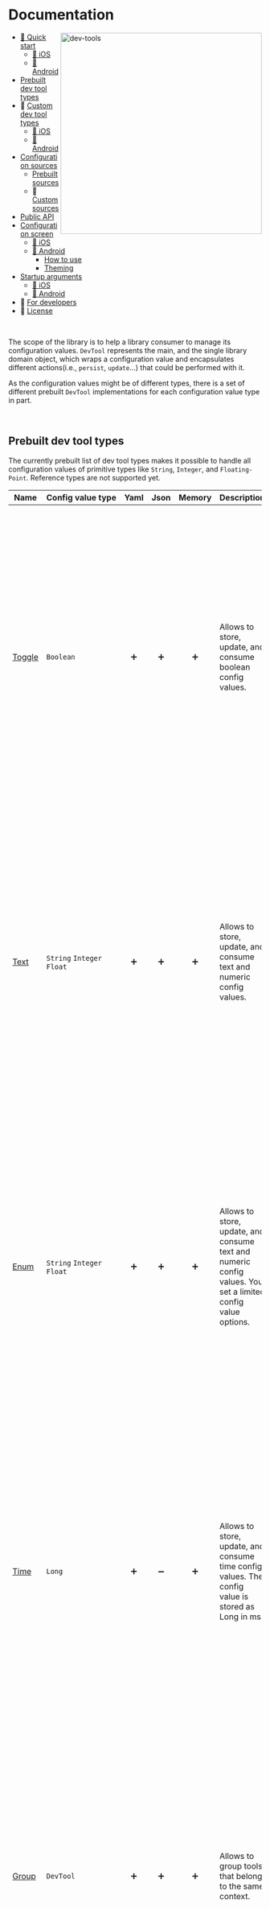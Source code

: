 # Documentation

<img width="400" align="right" alt="dev-tools" src="https://user-images.githubusercontent.com/12527390/80514191-daf0e780-8988-11ea-911f-15d16e6b88a1.png"/>

* [🚀 Quick start](quickstart/quick-start.md) 
    * [🍏 iOS](quickstart/quick-start-ios.md) 
    * [🤖 Android](quickstart/quick-start-android.md) 
* [Prebuilt dev tool types](#prebuilt-dev-tool-types)
* 👷 [Custom dev tool types](#-custom-dev-tool-types)
    * [🍏 iOS](customtools/custom-tools-ios.md)
    * [🤖 Android](customtools/custom-tools-android.md)
* [Configuration sources](#configuration-sources)
    * [Prebuilt sources](#prebuilt-sources)
    * 👷 [Custom sources](#-custom-sources)
* [Public API](#public-api)
* [Configuration screen](#configuration-screen)
    * [🍏 iOS](./configscreen/ios-config-screen.md)
    * [🤖 Android](./configscreen/android-config-screen.md)
        * [How to use](./configscreen/android-config-screen.md#how-to-use)
        * [Theming](./configscreen/android-config-screen.md#theming)
* [Startup arguments](#startup-arguments)
    * [🍏 iOS](./startuparguments/ios-startup-arguments.md)
    * [🤖 Android](./startuparguments/android-startup-arguments.md)
* 👷 [For developers](#-for-developers)
* 📜 [License](../README.md#license)

<br />

The scope of the library is to help a library consumer to manage its configuration values. `DevTool` represents the main, and the single library domain object, which wraps a configuration value and encapsulates different actions(i.e., `persist`, `update`...) that could be performed with it.

As the configuration values might be of different types, there is a set of different prebuilt `DevTool` implementations for each configuration value type in part. 

<br />

## Prebuilt dev tool types
The currently prebuilt list of dev tool types makes it possible to handle all configuration values of primitive types like `String`, `Integer`, and `Floating-Point`. 
Reference types are not supported yet.

| Name                           | Config&nbsp;value&nbsp;type          | Yaml | Json | Memory | Description                                                                                                  |                                                                                                                                                  |
|--------------------------------|----------------------------|:----:|:----:|:------:|--------------------------------------------------------------------------------------------------------------|--------------------------------------------------------------------------------------------------------------------------------------------------|
| [Toggle](tools/toggle-tool.md) | `Boolean`                  |  ➕  |  ➕  |   ➕   | Allows to store, update, and consume boolean config values.                                                  | <img width="600" alt="toggle-tool" src="https://user-images.githubusercontent.com/12527390/80479540-d19b5700-8957-11ea-8f06-293b75a6db6c.png" /> |
| [Text](tools/text-tool.md)     | `String` `Integer` `Float` |  ➕  |  ➕  |   ➕   | Allows to store, update, and consume text and numeric config values.                                         | <img width="600" alt="text-tool" src="https://user-images.githubusercontent.com/12527390/80484673-c862b800-8960-11ea-81fb-43159c004050.png" />   |
| [Enum](tools/enum-tool.md)     | `String` `Integer` `Float` |  ➕  |  ➕  |   ➕   | Allows to store, update, and consume text and numeric config values. You set a limited config value options. | <img width="600" alt="enum-tool" src="https://user-images.githubusercontent.com/12527390/80527242-b9016000-899c-11ea-8ed7-d7f17d4f10b4.png" />   |
| [Time](tools/time-tool.md)     | `Long`                     |  ➕  |  ➖  |   ➕   | Allows to store, update, and consume time config values. The config value is stored as Long in ms.           | <img width="600" alt="time-tool" src="https://user-images.githubusercontent.com/12527390/80527422-0087ec00-899d-11ea-89eb-9c5afce8f7ce.png" />   |
| [Group](tools/group-tool.md)   | `DevTool`                  |  ➕  |  ➕  |   ➕   | Allows to group tools that belong to the same context.                                                       | <img width="600" alt="group-tool" src="https://user-images.githubusercontent.com/12527390/80527585-42189700-899d-11ea-96cc-d993f31608cf.png" />  |

## 👷 Custom dev tool types
In case the prebuilt dev tools are not sufficient, a library consumer might extend the library with its own dev tools.

[<img width="64" src="https://user-images.githubusercontent.com/12527390/80728962-3d282480-8b10-11ea-9d64-94b19b16437e.png"/>](customtools/custom-tools-ios.md)
[<img width="64" src="https://user-images.githubusercontent.com/12527390/80728603-cbe87180-8b0f-11ea-916f-df88789ce0be.png"/>](customtools/custom-tools-android.md)

## Configuration sources

Currently, the library supports 3 dev tools sources Yaml, Json, and Memory. However, in case you 
need to use a custom one, you might add it very merely. Check how to do this [here](#-custom-sources).

### Prebuilt sources

<table class="tg">
    <tr>
        <td></td>
        <td>🤖 Android</td>
        <td>🍏 iOS</td>
    </tr>
    <tr>
        <th>Yaml</th>
        <td width="50%">
            <pre lang="kotlin">val src = DevToolsSources.yaml(
   assetManager = assets,
   fileName = "dev-tools.yml"
)</pre>
        </td>
        <td width="50%">
            <pre lang="Swift">Not ready yet.</pre>
        </td>
    </tr>
    <tr>
        <th>Json</th>
        <td width="50%">
            <pre lang="kotlin">val src = DevToolsSources.json(
   assetManager = assets,
   fileName = "dev-tools.json"
)</pre>
        </td>
        <td width="50%">
            <pre lang="Swift">Not ready yet.</pre>
        </td>
    </tr>
    <tr>
        <th>Memory</th>
        <td width="50%">
            <pre lang="kotlin">val tools: Map&ltString, DevTool&lt*&gt&gt = mapOf(
   "toggle-tool" to ToggleTool(default = true),
   "text-tool" to TextTool(default = 3.0),
   "time-tool" to TimeTool(days = 1)
)
val src = DevToolsSources.memory(tools)</pre>
        </td>
        <td width="50%">
            <pre lang="swift">Not ready yet.</pre>
        </td>
    </tr>
</table>

<br/>

### 👷 Custom sources

To add a new custom source you just need to:

1. Create a custom dev tools reader

    The reader is the place where you should gather the dev tools data from your own source and
    convert it to a collection of key-value pairs. Where the key is a unique dev tool key and the 
    value is the actual dev tool.

    <table class="tg">
        <tr>
            <td>🤖 Android</td>
            <td>🍏 iOS</td>
        </tr>
        <tr>
            <td width="50%">
                 <pre lang="Kotlin">class MyCustomDevToolsReader : DevToolsReader {
        override fun getDevTools(): Map<String, DevTool<*>> {
            return mapOf(
                "toggle-tool" to ToggleTool(default = true),
                "text-tool" to TextTool(default = 3.0),
                "time-tool" to TimeTool(days = 1)
            )
        }
    }</pre>
            </td>
            <td width="50%">
                <pre lang="swift">Not ready yet.</pre>
            </td>
        </tr>
    </table>

2. Create the actual source

    You can do this by implementing [DevToolsSource](../devtools/common/src/commonMain/kotlin/com/maximbircu/devtools/common/core/reader/DevToolsSource.kt)
    
    <table class="tg">
        <tr>
            <td>🤖 Android</td>
            <td>🍏 iOS</td>
        </tr>
        <tr>
            <td width="50%">
                 <pre lang="Kotlin">class MyCustomSource : DevToolsSource {
        override fun getReader(): DevToolsReader {
            return MyCustomDevToolsReader()
        }
    }</pre>
            </td>
            <td width="50%">
                <pre lang="swift">Not ready yet.</pre>
            </td>
        </tr>
    </table>
    
## Public API
To access and manipulate your configuration values programmatically from your's app code you'll need
too have access to a [DevTools](../devtools/common/src/commonMain/kotlin/com/maximbircu/devtools/common/DevTools.kt) instance.

**Create a dev tools instance**

You'll need to provide at least 2 parameters to create a new [DevTools](../devtools/common/src/commonMain/kotlin/com/maximbircu/devtools/common/DevTools.kt) instance which are:

1. `name`: a unique for your app instance dev tools id;
2. `devToolsSources`: a list of dev tools sources;
3. `onConfigUpdate` (optional): a config values update listener.

<table class="tg">
    <tr>
        <td>🤖 Android</td>
        <td>🍏 iOS</td>
    </tr>
    <tr>
        <td width="50%">
             <pre lang="Kotlin">val source = DevToolsSources.yaml(assets, "dev-tools.yml")
val devtools = DevTools.create("TOOLS", source)<br />
// or you can provide more sources<br />
val memory = DevToolsSources.memory(tools)
val yml = DevToolsSources.yaml(assets, "dev-tools.yml")
val json = DevToolsSources.json(assets, "dev-tools.json")
val devtools = DevTools.create("TOOLS", memory, yml, json)</pre>
        </td>
        <td width="50%">
            <pre lang="swift">Not ready yet.</pre>
        </td>
    </tr>
</table>

**Access configuration**

<table class="tg">
    <tr>
        <td>🤖 Android</td>
        <td>🍏 iOS</td>
    </tr>
    <tr>
        <td width="50%">
             <pre lang="Kotlin">val value: Boolean = devtools.getValue("toggle-tool")</pre>
        </td>
        <td width="50%">
            <pre lang="swift">Not ready yet.</pre>
        </td>
    </tr>
</table>

**React on configuration changes**

The call back will be invoked whenever a new configuration value gets updated.
`isCriticalUpdate` will be true just in case at least one dev tool that you marked as critical using 
the critical flag will be updated.

<table class="tg">
    <tr>
        <td>🤖 Android</td>
        <td>🍏 iOS</td>
    </tr>
    <tr>
        <td width="50%">
             <pre lang="Kotlin">devtools.onConfigUpdated = { isCriticalUpdate -> 
    /* React on configuration changes*/ 
}</pre>
        </td>
        <td width="50%">
            <pre lang="swift">Not ready yet.</pre>
        </td>
    </tr>
</table>

**Access group child configuration value**
<table class="tg">
    <tr>
        <td>🤖 Android</td>
        <td>🍏 iOS</td>
    </tr>
    <tr>
        <td width="50%">
             <pre lang="Kotlin">val value: Boolean = devtools.getGroup("toggle-tool")
             .getValue("toggle-tool")<br/>             
// or<br/>
val value: Boolean = devtools
             .getGroup("toggle-tool")
             .getGroup("toggle-inner-group")
             .getValue("toggle-tool")</pre>
        </td>
        <td width="50%">
            <pre lang="swift">Not ready yet.</pre>
        </td>
    </tr>
</table>

**Check if configuration is enabled**
<table class="tg">
    <tr>
        <td>🤖 Android</td>
        <td>🍏 iOS</td>
    </tr>
    <tr>
        <td width="50%">
             <pre lang="Kotlin">val isEnabled = devtools.isEnabled("toggle-tool")<br/>
// or<br/>
val isEnabled = devtools
            .getGroup("toggle-tool")
            .getGroup("toggle-inner-group")
            .isEnabled("toggle-tool")</pre>
        </td>
        <td width="50%">
            <pre lang="swift">Not ready yet.</pre>
        </td>
    </tr>
</table>

**Get all configuration as JSON**

Note that the lambda parameter is nothing else than a simple predicate(a filter). You can use it
to filter out the configuration values that will reach the final JSON result. 

For example, you can filter and get just the enabled config, as shown in the example.

<table class="tg">
    <tr>
        <td>🤖 Android</td>
        <td>🍏 iOS</td>
    </tr>
    <tr>
        <td width="50%">
             <pre lang="Kotlin">devtools.getAllConfigAsJson { tool -> tool.isEnabled }</pre>
        </td>
        <td width="50%">
            <pre lang="swift">Not ready yet.</pre>
        </td>
    </tr>
</table>

## Configuration screen
One of the easiest ways to update a configuration value is a good user interface. The library is able to generate a configuration screen dynamically based on your configuration file.

[<img width="64" src="https://user-images.githubusercontent.com/12527390/80728962-3d282480-8b10-11ea-9d64-94b19b16437e.png"/>](configscreen/ios-config-screen.md)
[<img width="64" src="https://user-images.githubusercontent.com/12527390/80728603-cbe87180-8b0f-11ea-916f-df88789ce0be.png"/>](configscreen/android-config-screen.md)

## Startup arguments
Sometimes we might need to run the app preconfigured. The most common use case could be an automated test, for example. So the best way to run the app preconfigured is to run it from a terminal and pass some startup arguments. The library provides a similar feature, but to make use of it, you must integrate it first.

[<img width="64" src="https://user-images.githubusercontent.com/12527390/80728962-3d282480-8b10-11ea-9d64-94b19b16437e.png"/>](startuparguments/ios-startup-arguments.md)
[<img width="64" src="https://user-images.githubusercontent.com/12527390/80728603-cbe87180-8b0f-11ea-916f-df88789ce0be.png"/>](startuparguments/android-startup-arguments.md)

## 👷 For Developers
If you know how to fix an issue, consider opening a pull request for it. 🙏

You can read this repository’s [contributing guidelines](../CONTRIBUTING.md) to learn how to open a good pull request.

### Modules

<div style="text-align:center"><img align="right" width="500" alt="modules-dependencies" src="https://user-images.githubusercontent.com/12527390/80819650-06204480-8bde-11ea-887f-258083223545.png"/></div>

The library is composed of 5 modules:

1. **Common**: the actual multi-platform module which contains all business models and logic; 

2. **Library Android**: an Android module which contains just Android native view implementations;

3. **Library iOS**: an iOS framework which contains just iOS native view implementations;

4. **Sample Android**: an Android library consumer which serves as an Android library features demo.

5. **Sample iOS**: an iOS library consumer which serves as an iOS library features demo.

<br/> 

### Build process

| Android                                                                                                                                                                                                                                                                            | iOS                                                                                                                                                                                                                                                                                                                                                                                  |
|------------------------------------------------------------------------------------------------------------------------------------------------------------------------------------------------------------------------------------------------------------------------------------|--------------------------------------------------------------------------------------------------------------------------------------------------------------------------------------------------------------------------------------------------------------------------------------------------------------------------------------------------------------------------------------|
| You may use `./gradlew assemble` to generate a new android library. <br/><br/> The Android library generation is straight forward. <br/><br/> First of all, an AAR is generated from the Common module, which is then used to generate another AAR for the Android Library itself. | The iOS framework generation is a bit more complex but not much harder than the Android one. <br/><br/> First of all, you need to build a `Fat Framework(FF)`.<br/> You can do this by running `./gradlew releaseFatFramework`. <br/><br/> After this command succeeds, you'll notice the framework inside the iOS library package. <br/><br/> Now you can build the library itself. |


### Code Quality

<table>
    <tr>
        <th>Common</th>
        <th>Android</th>
        <th>iOS</th>
    </tr>
    <tr>
        <td>
           - <a href="https://github.com/pinterest/ktlint">ktlint</a><br />
           - <a href="https://github.com/arturbosch/detekt">detekt</a>
        </td>
         <td>
           - <a href="https://github.com/pinterest/ktlint">ktlint</a><br />
           - <a href="https://github.com/arturbosch/detekt">detekt</a><br />
           - <a href="https://developer.android.com/studio/write/lint">lint</a>
        </td>
        <td>
           - <a href="https://github.com/realm/SwiftLint">SwiftLint</a>
        </td>
    </tr>
</table>

### Handy gradle tasks

1. `./gradlew clean` will remove all build directories **together with the iOS Fat Framework**
2. `./gradlew assembe` will generate `release`/`debug` `aar`s and also the iOS `Fat Framework`
3. `./gradlew releaseFatFramework` will generate the iOS `Fat Framework`
3. `./gradlew testDebugUnitTest` runes all JVM modules unit tests
4. `./gradlew detekt ktlint lint testDebugUnitTest assembleDebug` will run all quality checks and will assemble the frameworks
5. `./gradlew publishCommonPublicationToMavenRepository` releases the common module to maven local
5. `./gradlew publishAndroidPublicationToMavenRepository` releases the Android library to maven local

In case you're working on the library you might find useful this alias:
```shell script
alias checktools='./gradlew detekt ktlint lint testDebugUnitTest assembleDebug'
```
It will run all style checks, unit tests, and will assemble all artifacts. 

### Deployment

#### 🍏 iOS

Not ready yet.

#### 🤖 Android

#### Automated

1. Just push the `release-android-X.X.X`
1. Log in to [](https://oss.sonatype.org/)
1. Open [](https://oss.sonatype.org/#stagingRepositories)
1. Close the repository

#### Manual

1. Checkout the latest `master` branch commit
1. Release the project to Maven Central by running
    ```shell script
    ./gradlew -Prelease publishReleasePublicationToMavenRepository
    ```
1. Create and push a new tag for the new version
1. Open a new PR to bump up to the library version and update the [changelog file](../CHANGELOG.md).

ℹ️ The deployment process will be automated after we hve the iOS library ready [#56](https://github.com/maximbircu/devtools-library/issues/56).
